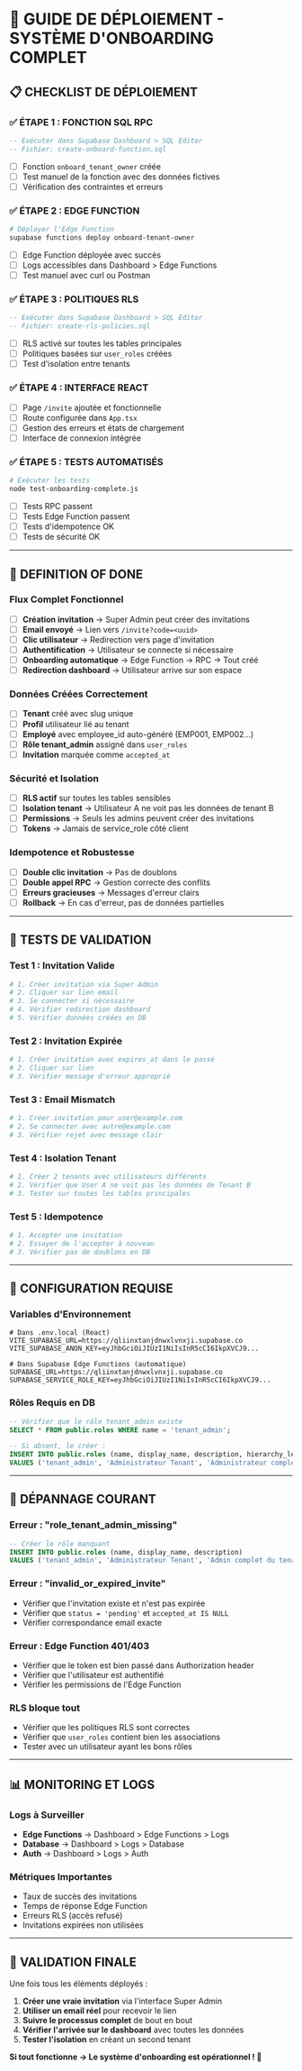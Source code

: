 # 🚀 GUIDE DE DÉPLOIEMENT - SYSTÈME D'ONBOARDING COMPLET

## 📋 **CHECKLIST DE DÉPLOIEMENT**

### **✅ ÉTAPE 1 : FONCTION SQL RPC**
```sql
-- Exécuter dans Supabase Dashboard > SQL Editor
-- Fichier: create-onboard-function.sql
```
- [ ] Fonction `onboard_tenant_owner` créée
- [ ] Test manuel de la fonction avec des données fictives
- [ ] Vérification des contraintes et erreurs

### **✅ ÉTAPE 2 : EDGE FUNCTION**
```bash
# Déployer l'Edge Function
supabase functions deploy onboard-tenant-owner
```
- [ ] Edge Function déployée avec succès
- [ ] Logs accessibles dans Dashboard > Edge Functions
- [ ] Test manuel avec curl ou Postman

### **✅ ÉTAPE 3 : POLITIQUES RLS**
```sql
-- Exécuter dans Supabase Dashboard > SQL Editor
-- Fichier: create-rls-policies.sql
```
- [ ] RLS activé sur toutes les tables principales
- [ ] Politiques basées sur `user_roles` créées
- [ ] Test d'isolation entre tenants

### **✅ ÉTAPE 4 : INTERFACE REACT**
- [ ] Page `/invite` ajoutée et fonctionnelle
- [ ] Route configurée dans `App.tsx`
- [ ] Gestion des erreurs et états de chargement
- [ ] Interface de connexion intégrée

### **✅ ÉTAPE 5 : TESTS AUTOMATISÉS**
```bash
# Exécuter les tests
node test-onboarding-complete.js
```
- [ ] Tests RPC passent
- [ ] Tests Edge Function passent
- [ ] Tests d'idempotence OK
- [ ] Tests de sécurité OK

---

## 🎯 **DEFINITION OF DONE**

### **Flux Complet Fonctionnel**
- [ ] **Création invitation** → Super Admin peut créer des invitations
- [ ] **Email envoyé** → Lien vers `/invite?code=<uuid>`
- [ ] **Clic utilisateur** → Redirection vers page d'invitation
- [ ] **Authentification** → Utilisateur se connecte si nécessaire
- [ ] **Onboarding automatique** → Edge Function → RPC → Tout créé
- [ ] **Redirection dashboard** → Utilisateur arrive sur son espace

### **Données Créées Correctement**
- [ ] **Tenant** créé avec slug unique
- [ ] **Profil** utilisateur lié au tenant
- [ ] **Employé** avec employee_id auto-généré (EMP001, EMP002...)
- [ ] **Rôle tenant_admin** assigné dans `user_roles`
- [ ] **Invitation** marquée comme `accepted_at`

### **Sécurité et Isolation**
- [ ] **RLS actif** sur toutes les tables sensibles
- [ ] **Isolation tenant** → Utilisateur A ne voit pas les données de tenant B
- [ ] **Permissions** → Seuls les admins peuvent créer des invitations
- [ ] **Tokens** → Jamais de service_role côté client

### **Idempotence et Robustesse**
- [ ] **Double clic invitation** → Pas de doublons
- [ ] **Double appel RPC** → Gestion correcte des conflits
- [ ] **Erreurs gracieuses** → Messages d'erreur clairs
- [ ] **Rollback** → En cas d'erreur, pas de données partielles

---

## 🧪 **TESTS DE VALIDATION**

### **Test 1 : Invitation Valide**
```bash
# 1. Créer invitation via Super Admin
# 2. Cliquer sur lien email
# 3. Se connecter si nécessaire
# 4. Vérifier redirection dashboard
# 5. Vérifier données créées en DB
```

### **Test 2 : Invitation Expirée**
```bash
# 1. Créer invitation avec expires_at dans le passé
# 2. Cliquer sur lien
# 3. Vérifier message d'erreur approprié
```

### **Test 3 : Email Mismatch**
```bash
# 1. Créer invitation pour user@example.com
# 2. Se connecter avec autre@example.com
# 3. Vérifier rejet avec message clair
```

### **Test 4 : Isolation Tenant**
```bash
# 1. Créer 2 tenants avec utilisateurs différents
# 2. Vérifier que User A ne voit pas les données de Tenant B
# 3. Tester sur toutes les tables principales
```

### **Test 5 : Idempotence**
```bash
# 1. Accepter une invitation
# 2. Essayer de l'accepter à nouveau
# 3. Vérifier pas de doublons en DB
```

---

## 🔧 **CONFIGURATION REQUISE**

### **Variables d'Environnement**
```env
# Dans .env.local (React)
VITE_SUPABASE_URL=https://qliinxtanjdnwxlvnxji.supabase.co
VITE_SUPABASE_ANON_KEY=eyJhbGciOiJIUzI1NiIsInR5cCI6IkpXVCJ9...

# Dans Supabase Edge Functions (automatique)
SUPABASE_URL=https://qliinxtanjdnwxlvnxji.supabase.co
SUPABASE_SERVICE_ROLE_KEY=eyJhbGciOiJIUzI1NiIsInR5cCI6IkpXVCJ9...
```

### **Rôles Requis en DB**
```sql
-- Vérifier que le rôle tenant_admin existe
SELECT * FROM public.roles WHERE name = 'tenant_admin';

-- Si absent, le créer :
INSERT INTO public.roles (name, display_name, description, hierarchy_level, is_system_role)
VALUES ('tenant_admin', 'Administrateur Tenant', 'Administrateur complet d\'un tenant', 100, true);
```

---

## 🚨 **DÉPANNAGE COURANT**

### **Erreur : "role_tenant_admin_missing"**
```sql
-- Créer le rôle manquant
INSERT INTO public.roles (name, display_name, description)
VALUES ('tenant_admin', 'Administrateur Tenant', 'Admin complet du tenant');
```

### **Erreur : "invalid_or_expired_invite"**
- Vérifier que l'invitation existe et n'est pas expirée
- Vérifier que `status = 'pending'` et `accepted_at IS NULL`
- Vérifier correspondance email exacte

### **Erreur : Edge Function 401/403**
- Vérifier que le token est bien passé dans Authorization header
- Vérifier que l'utilisateur est authentifié
- Vérifier les permissions de l'Edge Function

### **RLS bloque tout**
- Vérifier que les politiques RLS sont correctes
- Vérifier que `user_roles` contient bien les associations
- Tester avec un utilisateur ayant les bons rôles

---

## 📊 **MONITORING ET LOGS**

### **Logs à Surveiller**
- **Edge Functions** → Dashboard > Edge Functions > Logs
- **Database** → Dashboard > Logs > Database
- **Auth** → Dashboard > Logs > Auth

### **Métriques Importantes**
- Taux de succès des invitations
- Temps de réponse Edge Function
- Erreurs RLS (accès refusé)
- Invitations expirées non utilisées

---

## 🎉 **VALIDATION FINALE**

Une fois tous les éléments déployés :

1. **Créer une vraie invitation** via l'interface Super Admin
2. **Utiliser un email réel** pour recevoir le lien
3. **Suivre le processus complet** de bout en bout
4. **Vérifier l'arrivée sur le dashboard** avec toutes les données
5. **Tester l'isolation** en créant un second tenant

**Si tout fonctionne → Le système d'onboarding est opérationnel ! 🚀**
